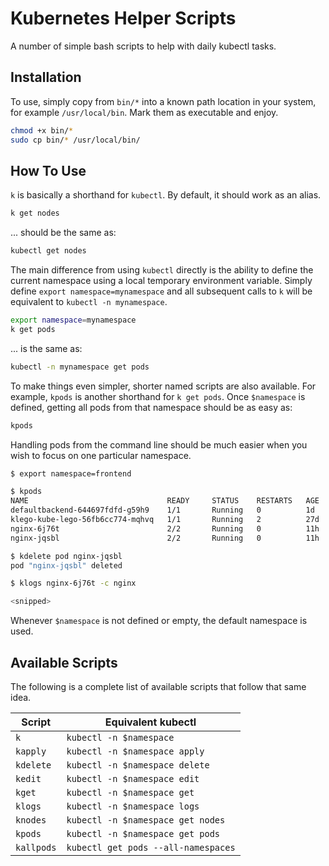 # Kubernetes Helper Scripts

A number of simple bash scripts to help with daily kubectl tasks.

## Installation

To use, simply copy from `bin/*` into a known path location in your system, for example `/usr/local/bin`. Mark them as executable and enjoy.

```bash
chmod +x bin/*
sudo cp bin/* /usr/local/bin/
```

## How To Use

`k` is basically a shorthand for `kubectl`. By default, it should work as an alias.

```bash
k get nodes
```

... should be the same as:

```bash
kubectl get nodes
```

The main difference from using `kubectl` directly is the ability to define the current namespace using a local temporary environment variable. Simply define `export namespace=mynamespace` and all subsequent calls to `k` will be equivalent to `kubectl -n mynamespace`.

```bash
export namespace=mynamespace
k get pods
```

... is the same as:

```bash
kubectl -n mynamespace get pods
```

To make things even simpler, shorter named scripts are also available. For example, `kpods` is another shorthand for `k get pods`. Once `$namespace` is defined, getting all pods from that namespace should be as easy as:

```bash
kpods
```

Handling pods from the command line should be much easier when you wish to focus on one particular namespace.

```bash
$ export namespace=frontend

$ kpods
NAME                               READY     STATUS    RESTARTS   AGE
defaultbackend-644697fdfd-g59h9    1/1       Running   0          1d
klego-kube-lego-56fb6cc774-mqhvq   1/1       Running   2          27d
nginx-6j76t                        2/2       Running   0          11h
nginx-jqsbl                        2/2       Running   0          11h

$ kdelete pod nginx-jqsbl
pod "nginx-jqsbl" deleted

$ klogs nginx-6j76t -c nginx

<snipped>
```

Whenever `$namespace` is not defined or empty, the default namespace is used.

## Available Scripts

The following is a complete list of available scripts that follow that same idea.

Script | Equivalent kubectl
------ | ------------------
`k` | `kubectl -n $namespace`
`kapply` | `kubectl -n $namespace apply`
`kdelete` | `kubectl -n $namespace delete`
`kedit` | `kubectl -n $namespace edit`
`kget` | `kubectl -n $namespace get`
`klogs` | `kubectl -n $namespace logs`
`knodes` | `kubectl -n $namespace get nodes`
`kpods` | `kubectl -n $namespace get pods`
`kallpods` | `kubectl get pods --all-namespaces`
